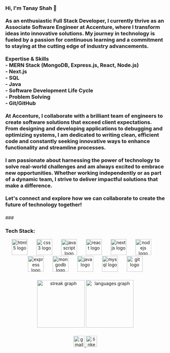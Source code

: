 <h3 align="left">Hi, I'm Tanay Shah 👋<br><br>As an enthusiastic Full Stack Developer, I currently thrive as an Associate Software Engineer at Accenture, where I transform ideas into innovative solutions. My journey in technology is fueled by a passion for continuous learning and a commitment to staying at the cutting edge of industry advancements.<br><br> Expertise & Skills<br>- MERN Stack (MongoDB, Express.js, React, Node.js)<br>- Next.js<br>- SQL<br>- Java<br>- Software Development Life Cycle<br>- Problem Solving<br>- Git/GitHub<br><br>At Accenture, I collaborate with a brilliant team of engineers to create software solutions that exceed client expectations. From designing and developing applications to debugging and optimizing systems, I am dedicated to writing clean, efficient code and constantly seeking innovative ways to enhance functionality and streamline processes.<br><br>I am passionate about harnessing the power of technology to solve real-world challenges and am always excited to embrace new opportunities. Whether working independently or as part of a dynamic team, I strive to deliver impactful solutions that make a difference.<br><br>Let's connect and explore how we can collaborate to create the future of technology together!</h3>

###

<p align="left"></p>
###

</br>

<h3 align="left">Tech Stack:</h3>



<div align="center">
  <img src="https://cdn.jsdelivr.net/gh/devicons/devicon/icons/html5/html5-plain-wordmark.svg" height="50" alt="html5 logo"  />
  <img width="20" />
  <img src="https://cdn.jsdelivr.net/gh/devicons/devicon/icons/css3/css3-plain-wordmark.svg" height="50" alt="css3 logo"  />
  <img width="20" />
  <img src="https://cdn.jsdelivr.net/gh/devicons/devicon/icons/javascript/javascript-plain.svg" height="50" alt="javascript logo"  />
  <img width="20" />
  <img src="https://cdn.jsdelivr.net/gh/devicons/devicon/icons/react/react-original-wordmark.svg" height="50" alt="react logo"  />
  <img width="20" />
  <img src="https://cdn.jsdelivr.net/gh/devicons/devicon/icons/nextjs/nextjs-original.svg" height="50" alt="nextjs logo"  />
  <img width="20" />
  <img src="https://cdn.jsdelivr.net/gh/devicons/devicon/icons/nodejs/nodejs-plain-wordmark.svg" height="50" alt="nodejs logo"  />
  <img width="20" />
  <img src="https://cdn.jsdelivr.net/gh/devicons/devicon/icons/express/express-original.svg" height="50" alt="express logo"  />
  <img width="20" />
  <img src="https://cdn.jsdelivr.net/gh/devicons/devicon/icons/mongodb/mongodb-plain-wordmark.svg" height="50" alt="mongodb logo"  />
  <img width="20" />
  <img src="https://cdn.jsdelivr.net/gh/devicons/devicon/icons/java/java-original-wordmark.svg" height="50" alt="java logo"  />
  <img width="20" />
  <img src="https://cdn.jsdelivr.net/gh/devicons/devicon/icons/mysql/mysql-original-wordmark.svg" height="50" alt="mysql logo"  />
  <img width="20" />
  <img src="https://cdn.jsdelivr.net/gh/devicons/devicon/icons/git/git-plain-wordmark.svg" height="50" alt="git logo"  />
</div>

###

<p align="left"></p>

###

<p align="left"></p>

###

<div align="center">
  <img src="https://streak-stats.demolab.com?user=Tanay-Shah&locale=en&mode=daily&theme=dark&hide_border=true&border_radius=5" height="150" alt="streak graph"  />
  <img src="https://github-readme-stats.vercel.app/api/top-langs?username=Tanay-Shah&locale=en&hide_title=false&layout=compact&card_width=320&langs_count=5&theme=dark&hide_border=true" height="150" alt="languages graph"  />
</div>

###

<p align="left"></p>

###

<p align="left"></p>

###

<div align="center">
  <a href="tanay.shah2558@gmail.com" target="_blank">
    <img src="https://img.shields.io/static/v1?message=Gmail&logo=gmail&label=&color=D14836&logoColor=white&labelColor=&style=for-the-badge" height="35" alt="gmail logo"  />
  </a>
  <img src="https://img.shields.io/static/v1?message=LinkedIn&logo=linkedin&label=&color=0077B5&logoColor=white&labelColor=&style=for-the-badge" height="35" alt="linkedin logo"  />
</div>

###

<h3 align="left"></h3>

###

<p align="left"></p>

###
